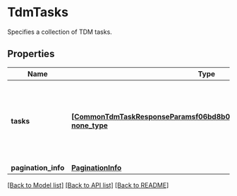 # TdmTasks

Specifies a collection of TDM tasks.

## Properties
Name | Type | Description | Notes
------------ | ------------- | ------------- | -------------
**tasks** | [**[CommonTdmTaskResponseParamsf06bd8b0C5ac4884B47a096f10d64533], none_type**](CommonTdmTaskResponseParamsf06bd8b0C5ac4884B47a096f10d64533.md) | Specifies the collection of TDM tasks, filtered by the specified criteria. | [optional] 
**pagination_info** | [**PaginationInfo**](PaginationInfo.md) |  | [optional] 

[[Back to Model list]](../README.md#documentation-for-models) [[Back to API list]](../README.md#documentation-for-api-endpoints) [[Back to README]](../README.md)


